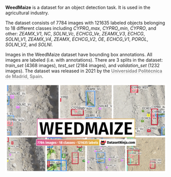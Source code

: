 **WeedMaize** is a dataset for an object detection task. It is used in the agricultural industry. 

The dataset consists of 7784 images with 121635 labeled objects belonging to 18 different classes including *CYPRO_max*, *CYPRO_min*, *CYPRO*, and other: *ZEAMX_V1*, *NC*, *SOLNI_Vc*, *ECHCG_Ve*, *ZEAMX_V3*, *ECHCG*, *SOLNI_V1*, *ZEAMX_V4*, *ZEAMX*, *ECHCG_V2*, *OE*, *ECHCG_V1*, *POROL*, *SOLNI_V2*, and *SOLNI*.

Images in the WeedMaize dataset have bounding box annotations. All images are labeled (i.e. with annotations). There are 3 splits in the dataset: *train_set* (4368 images), *test_set* (2184 images), and *validation_set* (1232 images). The dataset was released in 2021 by the <span style="font-weight: 600; color: grey; border-bottom: 1px dashed #d3d3d3;">Universidad Politécnica de Madrid, Spain</span>.

<img src="https://github.com/dataset-ninja/weedmaize/raw/main/visualizations/poster.png">
